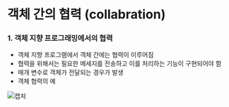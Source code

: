 # 객체 간의 협력 (collabration)

### 1. 객체 지향 프로그래밍에서의 협력

- 객체 지향 프로그램에서 객체 간에는 협력이 이루어짐
- 협력을 위해서는 필요한 메세지를 전송하고 이를 처리하는 기능이 구현되어야 함
- 매개 변수로 객체가 전달되는 경우가 발생
- 객체 협력의 예

![캡처](https://user-images.githubusercontent.com/42603919/148633469-c8f26df3-1236-4f28-8ff2-ee0fe3546762.PNG)

